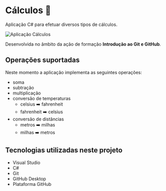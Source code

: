 # Cálculos :1234:
Aplicação C# para efetuar diversos tipos de cálculos.

![Aplicação Cálculos](aplicacao-calculos.png)

Desenvolvida no âmbito da ação de formação **Introdução ao Git e GitHub**.

## Operações suportadas
Neste momento a aplicação implementa as seguintes operações:
- soma
- subtração
- multiplicação
- conversão de temperaturas
    - celsius :arrow_right: fahrenheit
    - fahrenheit :arrow_right: celsius
- conversão de distâncias
    - metros :arrow_right: milhas
    - milhas :arrow_right: metros

 ## Tecnologias utilizadas neste projeto
 - Visual Studio
 - C#
 - Git
 - GitHub Desktop
 - Plataforma GitHub

 
